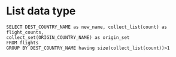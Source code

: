 # List data type

    SELECT DEST_COUNTRY_NAME as new_name, collect_list(count) as flight_counts,
    collect_set(ORIGIN_COUNTRY_NAME) as origin_set
    FROM flights
    GROUP BY DEST_COUNTRY_NAME having size(collect_list(count))>1
            
